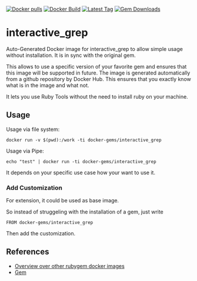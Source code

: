 [![Docker pulls](https://img.shields.io/docker/pulls/rubygem/interactive_grep.svg)](https://hub.docker.com/r/rubygem/interactive_grep/)
[![Docker Build](https://img.shields.io/docker/automated/rubygem/interactive_grep.svg)](https://hub.docker.com/r/rubygem/interactive_grep/)
[![Latest Tag](https://img.shields.io/github/tag/docker-rubygem/interactive_grep.svg)](https://hub.docker.com/r/rubygem/interactive_grep/)
[![Gem Downloads](https://img.shields.io/gem/dt/interactive_grep.svg)](https://rubygems.org/gems/interactive_grep/)
# interactive_grep

Auto-Generated Docker image for interactive_grep to allow simple usage without installation.
It is in sync with the original gem.

This allows to use a specific version of your favorite gem and ensures that this image will be supported in future.
The image is generated automatically from a github repository by Docker Hub.
This ensures that you exactly know what is in the image and what not.

It lets you use Ruby Tools without the need to install ruby on your machine.

## Usage

Usage via file system:

`docker run -v $(pwd):/work -ti docker-gems/interactive_grep`

Usage via Pipe:

`echo "test" | docker run -ti docker-gems/interactive_grep`

It depends on your specific use case how your want to use it.

### Add Customization

For extension, it could be used as base image.

So instead of struggeling with the installation of a gem, just write

`FROM docker-gems/interactive_grep`

Then add the customization.

## References

 - [Overview over other rubygem docker images](https://github.com/thinkbot/docker-rubygem)
 - [Gem](https://rubygems.org/gems/interactive_grep/)
